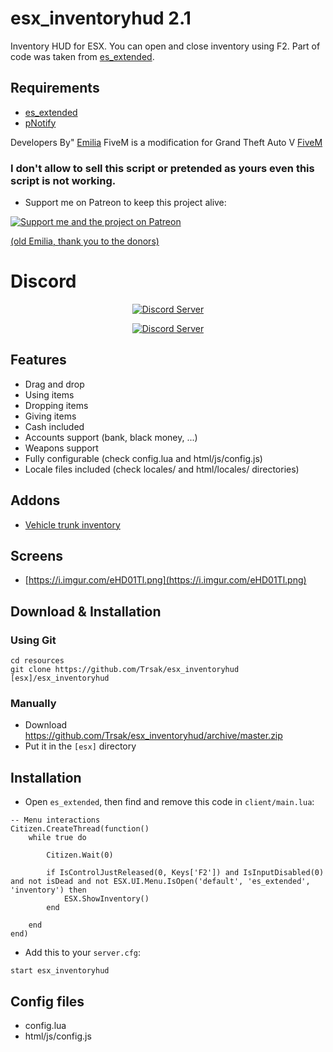 # esx_inventoryhud 2.1
Inventory HUD for ESX. You can open and close inventory using F2. Part of code was taken from [es_extended](https://github.com/ESX-Org/es_extended).

## Requirements
* [es_extended](https://github.com/ESX-Org/es_extended)
* [pNotify](https://forum.fivem.net/t/release-pnotify-in-game-js-notifications-using-noty/20659)

Developers By" [Emilia](https://github.com/Emilia-Dev) 
FiveM is a modification for Grand Theft Auto V [FiveM](https://fivem.net/)
### I don't allow to sell this script or pretended as yours even this script is not working.

* Support me on Patreon to keep this project alive:

[![Support me and the project on Patreon](http://i.imgur.com/dyePK6Q.png)](https://bit.ly/2SIylVI)

[(old Emilia, thank you to the donors)]( ) 

# Discord 
<p align="center">
  <a href="https://discord.gg/BmvG9sm">
    <img src="https://encrypted-tbn0.gstatic.com/images?q=tbn:ANd9GcToc0_EENZ5K4P6ZUQLMKlWsGBOoMO6LW5RXrX1lzJtmGp5QRxR&s?style=shield" alt="Discord Server">
  </a>
</p>
<p align="center">
  <a href="https://discordapp.com/api/oauth2/authorize?client_id=668032682348904458&permissions=1379391520&scope=bot">
    <img src="https://discordapp.com/api/guilds/133049272517001216/widget.png?style=shield" alt="Discord Server">
  </a>
</p>

## Features
- Drag and drop
- Using items
- Dropping items
- Giving items
- Cash included
- Accounts support (bank, black money, ...)
- Weapons support
- Fully configurable (check config.lua and html/js/config.js)
- Locale files included (check locales/ and html/locales/ directories)

## Addons
* [Vehicle trunk inventory](https://github.com/Trsak/esx_inventoryhud_trunk/tree/master)

## Screens
* [https://i.imgur.com/eHD01Tl.png](https://i.imgur.com/eHD01Tl.png)

## Download & Installation

### Using Git
```
cd resources
git clone https://github.com/Trsak/esx_inventoryhud [esx]/esx_inventoryhud
```

### Manually
- Download https://github.com/Trsak/esx_inventoryhud/archive/master.zip
- Put it in the `[esx]` directory

## Installation
- Open `es_extended`, then find and remove this code in `client/main.lua`:
```
-- Menu interactions
Citizen.CreateThread(function()
	while true do

		Citizen.Wait(0)

		if IsControlJustReleased(0, Keys['F2']) and IsInputDisabled(0) and not isDead and not ESX.UI.Menu.IsOpen('default', 'es_extended', 'inventory') then
			ESX.ShowInventory()
		end

	end
end)
```
- Add this to your `server.cfg`:

```
start esx_inventoryhud
```

## Config files
* config.lua
* html/js/config.js
